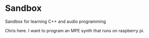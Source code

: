 # Sandbox
Sandbox for learning C++ and audio programming

Chris here.  I want to program an MPE synth that runs on raspberry pi.
